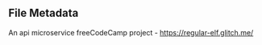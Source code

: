 File Metadata
-----------------
An api microservice freeCodeCamp project
    - https://regular-elf.glitch.me/
